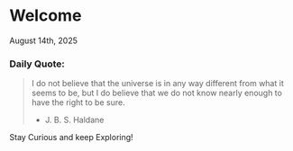 # Welcome

August 14th, 2025

### Daily Quote:
> I do not believe that the universe is in any way different from what it seems to be, but I do believe that we do not know nearly enough to have the right to be sure.
> 	- J. B. S. Haldane

Stay Curious and keep Exploring!
